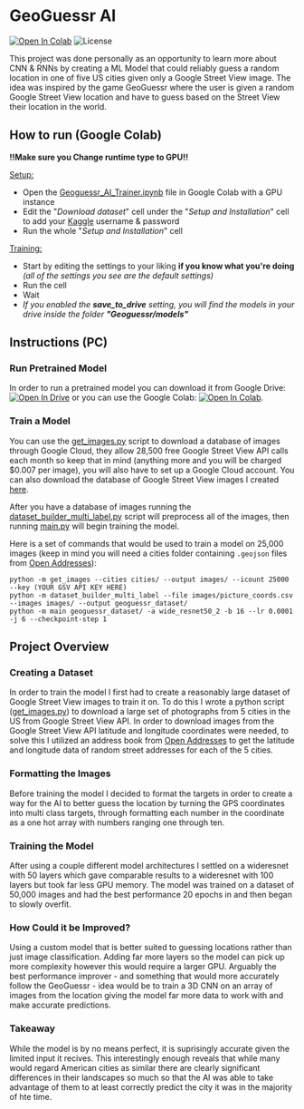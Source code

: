 # GeoGuessr AI

[![Open In Colab](https://colab.research.google.com/assets/colab-badge.svg)](https://colab.research.google.com/github/Stelath/geoguessr-ai/blob/main/notebook/GeoGuessr_AI_Demo.ipynb) ![License](https://img.shields.io/github/license/Stelath/geoguessr-ai)

This project was done personally as an opportunity to learn more about CNN & RNNs by creating a ML Model that could reliably guess a random location in one of five US cities given only a Google Street View image. The idea was inspired by the game GeoGuessr where the user is given a random Google Street View location and have to guess based on the Street View their location in the world.

## How to run (Google Colab)

**!!Make sure you Change runtime type to GPU!!** 

<ins>Setup:</ins>
- Open the [Geoguessr_AI_Trainer.ipynb](Geoguessr_AI_Trainer.ipynb) file in Google Colab with a GPU instance
- Edit the "*Download dataset*" cell under the "*Setup and Installation*" cell to add your [Kaggle](https://kaggle.com) username & password
- Run the whole "*Setup and Installation*" cell

<ins>Training:</ins>
- Start by editing the settings to your liking **if you know what you're doing** *(all of the settings you see are the default settings)*
- Run the cell
- Wait
- *If you enabled the **save_to_drive** setting, you will find the models in your drive inside the folder **"Geoguessr/models"***

## Instructions (PC)

### Run Pretrained Model

In order to run a pretrained model you can download it from Google Drive: [![Open In Drive](https://img.shields.io/badge/Google%20Drive-5383ec?style=flat&logo=googledrive&logoColor=5383ec&label=%E2%80%8B)](https://drive.google.com/file/d/1VJpeLJp6jC8IUfKy6cAtZ9WZcX1TTutW/view?usp=sharing) or you can use the Google Colab: [![Open In Colab](https://colab.research.google.com/assets/colab-badge.svg)](https://colab.research.google.com/github/Stelath/geoguessr-ai/blob/main/notebook/GeoGuessr_AI_Demo.ipynb).

### Train a Model
You can use the [get_images.py](https://github.com/Stelath/geoguessr-ai/blob/main/get_images.py "get_images.py") script to download a database of images through Google Cloud, they allow 28,500 free Google Street View API calls each month so keep that in mind (anything more and you will be charged $0.007 per image), you will also have to set up a Google Cloud account. You can also download the database of Google Street View images I created [here](https://www.kaggle.com/stelath/city-street-view-dataset).

After you have a database of images running the [dataset_builder_multi_label.py](https://github.com/Stelath/geoguessr-ai/blob/main/dataset_builder_multi_label.py) script will preprocess all of the images, then running [main.py](https://github.com/Stelath/geoguessr-ai/blob/main/main.py) will begin training the model.

Here is a set of commands that would be used to train a model on 25,000 images (keep in mind you will need a cities folder containing `.geojson` files from [Open Addresses](https://openaddresses.io/)):
```
python -m get_images --cities cities/ --output images/ --icount 25000 --key (YOUR GSV API KEY HERE)
python -m dataset_builder_multi_label --file images/picture_coords.csv --images images/ --output geoguessr_dataset/
python -m main geoguessr_dataset/ -a wide_resnet50_2 -b 16 --lr 0.0001 -j 6 --checkpoint-step 1
```


## Project Overview

### Creating a Dataset

In order to train the model I first had to create a reasonably large dataset of Google Street View images to train it on. To do this I wrote a python script ([get_images.py](https://github.com/Stelath/geoguessr-ai/blob/main/get_images.py "get_images.py")) to download a large set of photographs from 5 cities in the US from Google Street View API. In order to download images from the Google Street View API latitude and longitude coordinates were needed, to solve this I utilized an address book from [Open Addresses](https://openaddresses.io/) to get the latitude and longitude data of random street addresses for each of the 5 cities.

### Formatting the Images

Before training the model I decided to format the targets in order to create a way for the AI to better guess the location by turning the GPS coordinates into multi class targets, through formatting each number in the coordinate as a one hot array with numbers ranging one through ten.

### Training the Model

After using a couple different model architectures I settled on a wideresnet with 50 layers which gave comparable results to a wideresnet with 100 layers but took far less GPU memory. The model was trained on a dataset of 50,000 images and had the best performance 20 epochs in and then began to slowly overfit.

### How Could it be Improved?

Using a custom model that is better suited to guessing locations rather than just image classification. Adding far more layers so the model can pick up more complexity however this would require a larger GPU. Arguably the best performance improver - and something that would more accurately follow the GeoGuessr - idea would be to train a 3D CNN on an array of images from the location giving the model far more data to work with and make accurate predictions.

### Takeaway

While the model is by no means perfect, it is suprisingly accurate given the limited input it recives. This interestingly enough reveals that while many would regard American cities as similar there are clearly significant differences in their landscapes so much so that the AI was able to take advantage of them to at least correctly predict the city it was in the majority of hte time.
